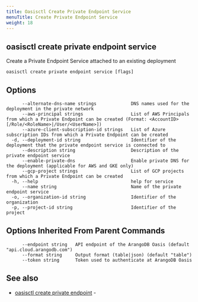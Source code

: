 ```yaml
---
title: Oasisctl Create Private Endpoint Service
menuTitle: Create Private Endpoint Service
weight: 18
---
```

## oasisctl create private endpoint service

Create a Private Endpoint Service attached to an existing deployment

```
oasisctl create private endpoint service [flags]
```

## Options
```
      --alternate-dns-name strings             DNS names used for the deployment in the private network
      --aws-principal strings                  List of AWS Principals from which a Private Endpoint can be created (Format: <AccountID>[/Role/<RoleName>|/User/<UserName>])
      --azure-client-subscription-id strings   List of Azure subscription IDs from which a Private Endpoint can be created
  -d, --deployment-id string                   Identifier of the deployment that the private endpoint service is connected to
      --description string                     Description of the private endpoint service
      --enable-private-dns                     Enable private DNS for the deployment (applicable for AWS and GKE only)
      --gcp-project strings                    List of GCP projects from which a Private Endpoint can be created
  -h, --help                                   help for service
      --name string                            Name of the private endpoint service
  -o, --organization-id string                 Identifier of the organization
  -p, --project-id string                      Identifier of the project
```

## Options Inherited From Parent Commands
```
      --endpoint string   API endpoint of the ArangoDB Oasis (default "api.cloud.arangodb.com")
      --format string     Output format (table|json) (default "table")
      --token string      Token used to authenticate at ArangoDB Oasis
```

## See also
* [oasisctl create private endpoint](create-private-endpoint.md)	 - 

